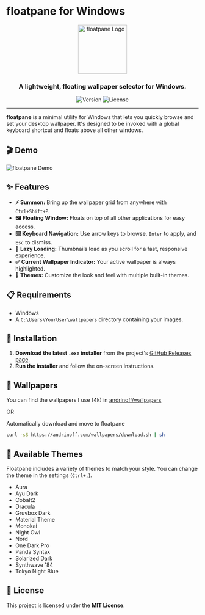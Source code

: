 # floatpane for Windows

<p align="center">
  <img src="https://raw.githubusercontent.com/floatpane/floatpane/master/assets/icon.svg" alt="floatpane Logo" width="128">
</p>

<h3 align="center">A lightweight, floating wallpaper selector for Windows.</h3>

<p align="center">
  <img src="https://img.shields.io/github/v/release/floatpane/floatpane-windows?style=for-the-badge" alt="Version">
  <img src="https://img.shields.io/github/license/floatpane/floatpane-windows?style=for-the-badge" alt="License">
</p>

---

**floatpane** is a minimal utility for Windows that lets you quickly browse and set your desktop wallpaper. It's designed to be invoked with a global keyboard shortcut and floats above all other windows.

## 🎬 Demo

![floatpane Demo](https://raw.githubusercontent.com/floatpane/floatpane/master/assets/floatpane-preview.gif)

## ✨ Features

- **⚡ Summon:** Bring up the wallpaper grid from anywhere with `Ctrl+Shift+P`.
- **🖼️ Floating Window:** Floats on top of all other applications for easy access.
- **⌨️ Keyboard Navigation:** Use arrow keys to browse, `Enter` to apply, and `Esc` to dismiss.
- **🚀 Lazy Loading:** Thumbnails load as you scroll for a fast, responsive experience.
- **✅ Current Wallpaper Indicator:** Your active wallpaper is always highlighted.
- **🎨 Themes:** Customize the look and feel with multiple built-in themes.

## 📋 Requirements

- Windows
- A `C:\Users\YourUser\wallpapers` directory containing your images.

## 🚀 Installation

1.  **Download the latest `.exe` installer** from the project's [GitHub Releases page](https://github.com/floatpane/floatpane-windows/releases).
2.  **Run the installer** and follow the on-screen instructions.

## 🌅 Wallpapers

You can find the wallpapers I use (4k) in [andrinoff/wallpapers](https://github.com/andrinoff/wallpapers)

OR

Automatically download and move to floatpane

```sh
curl -sS https://andrinoff.com/wallpapers/download.sh | sh
```

## 🎨 Available Themes

Floatpane includes a variety of themes to match your style. You can change the theme in the settings (`Ctrl+,`).

- Aura
- Ayu Dark
- Cobalt2
- Dracula
- Gruvbox Dark
- Material Theme
- Monokai
- Night Owl
- Nord
- One Dark Pro
- Panda Syntax
- Solarized Dark
- Synthwave '84
- Tokyo Night Blue

## 📜 License

This project is licensed under the **MIT License**.
